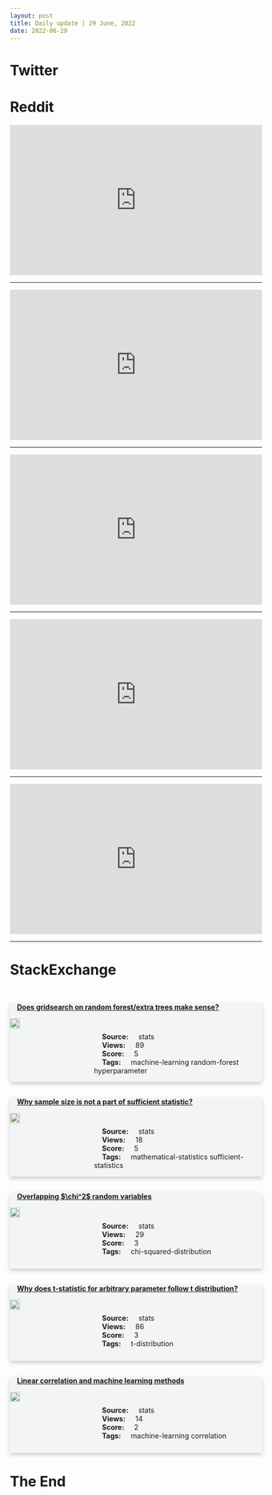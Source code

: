 ```yaml
---
layout: post
title: Daily update | 29 June, 2022
date: 2022-06-29
---
```


<script async src="https://platform.twitter.com/widgets.js" charset="utf-8"></script>


<script src='https://storage.ko-fi.com/cdn/scripts/overlay-widget.js'></script>
<script>
  kofiWidgetOverlay.draw('themldojo', {
    'type': 'floating-chat',
    'floating-chat.donateButton.text': 'Support me',
    'floating-chat.donateButton.background-color': '#f45d22',
    'floating-chat.donateButton.text-color': '#fff'
  });
</script>

# Twitter 

<blockquote class="twitter-tweet"><a href="https://twitter.com/TensorFlow/status/1541817491441303554"></a></blockquote>

<blockquote class="twitter-tweet"><a href="https://twitter.com/levelsio/status/1541692934604566528"></a></blockquote>

<blockquote class="twitter-tweet"><a href="https://twitter.com/USArmy/status/1541770641111744513"></a></blockquote>

<blockquote class="twitter-tweet"><a href="https://twitter.com/OgbeniDipo/status/1541714824262025217"></a></blockquote>

<blockquote class="twitter-tweet"><a href="https://twitter.com/cameronwilson/status/1541620967742443522"></a></blockquote>

<blockquote class="twitter-tweet"><a href="https://twitter.com/ylecun/status/1541700837415608320"></a></blockquote>

<blockquote class="twitter-tweet"><a href="https://twitter.com/OpenAI/status/1541871427178991616"></a></blockquote>

<blockquote class="twitter-tweet"><a href="https://twitter.com/huggingface/status/1541829027383623681"></a></blockquote>

<blockquote class="twitter-tweet"><a href="https://twitter.com/huggingface/status/1541790273243676672"></a></blockquote>

<blockquote class="twitter-tweet"><a href="https://twitter.com/kaggle/status/1541835915818967040"></a></blockquote>

# Reddit 

<iframe id="reddit-embed" src="https://www.redditmedia.com/r/MachineLearning/comments/vmi13r/p_dalle_mini_stripped_to_its_bare_essentials_and?ref_source=embed&amp;ref=share&amp;embed=true" sandbox="allow-scripts allow-same-origin allow-popups" style="border: none;" height="300" width="100%" scrolling="yes"></iframe>
<hr style="width:100%;text-align:left;margin-left:0">
<iframe id="reddit-embed" src="https://www.redditmedia.com/r/MachineLearning/comments/vmn7nt/n_quaterion_a_blazingly_fast_framework_for?ref_source=embed&amp;ref=share&amp;embed=true" sandbox="allow-scripts allow-same-origin allow-popups" style="border: none;" height="300" width="100%" scrolling="yes"></iframe>
<hr style="width:100%;text-align:left;margin-left:0">
<iframe id="reddit-embed" src="https://www.redditmedia.com/r/MachineLearning/comments/vmr8it/r_probabilistic_numerics_computation_as_machine?ref_source=embed&amp;ref=share&amp;embed=true" sandbox="allow-scripts allow-same-origin allow-popups" style="border: none;" height="300" width="100%" scrolling="yes"></iframe>
<hr style="width:100%;text-align:left;margin-left:0">
<iframe id="reddit-embed" src="https://www.redditmedia.com/r/datascience/comments/vmx1k2/i_turned_down_a_job_offer_the_hiring_manager?ref_source=embed&amp;ref=share&amp;embed=true" sandbox="allow-scripts allow-same-origin allow-popups" style="border: none;" height="300" width="100%" scrolling="yes"></iframe>
<hr style="width:100%;text-align:left;margin-left:0">
<iframe id="reddit-embed" src="https://www.redditmedia.com/r/MachineLearning/comments/vme1l7/r_welcome_to_my_continuous_free_live_machine?ref_source=embed&amp;ref=share&amp;embed=true" sandbox="allow-scripts allow-same-origin allow-popups" style="border: none;" height="300" width="100%" scrolling="yes"></iframe>
<hr style="width:100%;text-align:left;margin-left:0">

<style>
.card {
box-shadow: 0 4px 8px 0 rgba(0,0,0,0.2);
transition: 0.3s;
width: 100%;
background-color: #F3F4F4;
}
p{
    margin-left:  3em;
    padding-top: 1em;
}
.part2{
    display: grid;
    grid-template-columns: 1fr 3fr;
}
h4{
    margin: 1em;
}

.card:hover {
box-shadow: 0 8px 16px 0 rgba(0,0,0,0.2);
}
b {
padding: 2px 16px;
}
</style>
  
# StackExchange 


  <br>
  <div class="card">
  <h4><a href='https://stats.stackexchange.com/questions/580280/does-gridsearch-on-random-forest-extra-trees-make-sense'>Does gridsearch on random forest/extra trees make sense?</a></h4> 
  <div class="part2">
      <img src="https://cdn.sstatic.net/Sites/stats/Img/apple-touch-icon@2.png?v=344f57aa10cc" alt="Img missing!" style="width:40%">
      <p><b>Source:</b> stats<br><b>Views:</b> 89<br><b>Score:</b> 5<br><b>Tags:</b> <span class="badge badge-dark">machine-learning</span> <span class="badge badge-dark">random-forest</span> <span class="badge badge-dark">hyperparameter</span></p> 
  </div>
  </div>
      
  <br>
  <div class="card">
  <h4><a href='https://stats.stackexchange.com/questions/580320/why-sample-size-is-not-a-part-of-sufficient-statistic'>Why sample size is not a part of sufficient statistic?</a></h4> 
  <div class="part2">
      <img src="https://cdn.sstatic.net/Sites/stats/Img/apple-touch-icon@2.png?v=344f57aa10cc" alt="Img missing!" style="width:40%">
      <p><b>Source:</b> stats<br><b>Views:</b> 18<br><b>Score:</b> 5<br><b>Tags:</b> <span class="badge badge-dark">mathematical-statistics</span> <span class="badge badge-dark">sufficient-statistics</span></p> 
  </div>
  </div>
      
  <br>
  <div class="card">
  <h4><a href='https://stats.stackexchange.com/questions/580305/overlapping-chi2-random-variables'>Overlapping $\chi^2$ random variables</a></h4> 
  <div class="part2">
      <img src="https://cdn.sstatic.net/Sites/stats/Img/apple-touch-icon@2.png?v=344f57aa10cc" alt="Img missing!" style="width:40%">
      <p><b>Source:</b> stats<br><b>Views:</b> 29<br><b>Score:</b> 3<br><b>Tags:</b> <span class="badge badge-dark">chi-squared-distribution</span></p> 
  </div>
  </div>
      
  <br>
  <div class="card">
  <h4><a href='https://stats.stackexchange.com/questions/580274/why-does-t-statistic-for-arbitrary-parameter-follow-t-distribution'>Why does t-statistic for arbitrary parameter follow t distribution?</a></h4> 
  <div class="part2">
      <img src="https://cdn.sstatic.net/Sites/stats/Img/apple-touch-icon@2.png?v=344f57aa10cc" alt="Img missing!" style="width:40%">
      <p><b>Source:</b> stats<br><b>Views:</b> 86<br><b>Score:</b> 3<br><b>Tags:</b> <span class="badge badge-dark">t-distribution</span></p> 
  </div>
  </div>
      
  <br>
  <div class="card">
  <h4><a href='https://stats.stackexchange.com/questions/580316/linear-correlation-and-machine-learning-methods'>Linear correlation and machine learning methods</a></h4> 
  <div class="part2">
      <img src="https://cdn.sstatic.net/Sites/stats/Img/apple-touch-icon@2.png?v=344f57aa10cc" alt="Img missing!" style="width:40%">
      <p><b>Source:</b> stats<br><b>Views:</b> 14<br><b>Score:</b> 2<br><b>Tags:</b> <span class="badge badge-dark">machine-learning</span> <span class="badge badge-dark">correlation</span></p> 
  </div>
  </div>
      
# The End